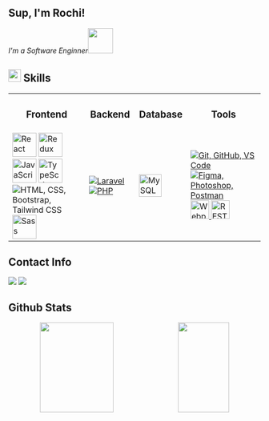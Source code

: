 ## Sup, I'm Rochi!
*I'm a Software Enginner*<img src="https://media.giphy.com/media/WUlplcMpOCEmTGBtBW/giphy.gif" width="50">

<h2><img src="https://media2.giphy.com/media/QssGEmpkyEOhBCb7e1/giphy.gif?cid=ecf05e47a0n3gi1bfqntqmob8g9aid1oyj2wr3ds3mg700bl&rid=giphy.gif" width ="25"> Skills</h2>  

<table>
  <tr>
    <th><h3 align="center">Frontend</h3></th>
    <th><h3 align="center">Backend</h3></th>
    <th><h3 align="center">Database</h3></th>
    <th><h3 align="center">Tools</h3></th>
  </tr>
  <tr>
    <td>
        <img src="https://techstack-generator.vercel.app/react-icon.svg" alt="React" width="48" height="48" />
        <img src="https://techstack-generator.vercel.app/redux-icon.svg" alt="Redux" width="48" height="48" />
        <img src="https://techstack-generator.vercel.app/js-icon.svg" alt="JavaScript" width="48" height="48" />
        <img src="https://techstack-generator.vercel.app/ts-icon.svg" alt="TypeScript" width="48" height="48" />
        <img src="https://skillicons.dev/icons?i=html,css,bootstrap,tailwindcss" alt="HTML, CSS, Bootstrap, Tailwind CSS" />
        <img src="https://techstack-generator.vercel.app/sass-icon.svg" alt="Sass" width="48" height="48" />
    </td>
    <td>
      <a href="https://skillicons.dev">
        <img src="https://skillicons.dev/icons?i=laravel" alt="Laravel" />
        <img src="https://skillicons.dev/icons?i=php" alt="PHP" />
      </a>
    </td>
    <td>
      <a href="https://skillicons.dev">
        <img src="https://techstack-generator.vercel.app/mysql-icon.svg" alt="MySQL" width="45" height="45" />
      </a>
    </td>
    <td>
      <a href="https://skillicons.dev">
        <img src="https://skillicons.dev/icons?i=git,github,vscode" alt="Git, GitHub, VS Code" />
        <img src="https://skillicons.dev/icons?i=figma,photoshop,postman" alt="Figma, Photoshop, Postman" />
        <img src="https://techstack-generator.vercel.app/webpack-icon.svg" alt="Webpack" width="37" height="37" />
        <img src="https://techstack-generator.vercel.app/restapi-icon.svg" alt="REST API" width="37" height="37" />
      </a>
    </td>
  </tr>
</table>

## Contact Info

<p align="left">
  <a href = "mailto:rochithefox@gmail.com"><img src="https://img.shields.io/badge/-Gmail-%23333?style=for-the-badge&logo=gmail&logoColor=red"/></a>
  <a target="_blank" href = "https://t.me/Rochiyoung"><img src="https://img.shields.io/badge/-Telegram-%23333?style=for-the-badge&logo=telegram&logoColor=blue"/></a>
</p>

## Github Stats

<p align="center">     
  <img width="54%" height="180em" src="https://github-readme-stats-eight-theta.vercel.app/api?username=rochifox&rank_icon=percentile&show_icons=true&hide_border=true&include_all_commits=true&count_private=true&theme=synthwave" />
  <img width="45%" height="180em" src="https://github-readme-stats-eight-theta.vercel.app/api/top-langs/?username=rochifox&show_icons=true&hide_border=true&layout=compact&theme=synthwave"/>
</p>
